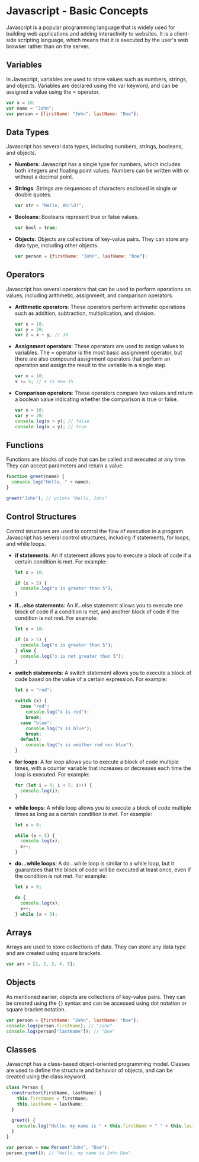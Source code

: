 # Javascript - Basic Concepts
Javascript is a popular programming language that is widely used for building web applications and adding interactivity to websites. It is a client-side scripting language, which means that it is executed by the user's web browser rather than on the server.

## Variables
In Javascript, variables are used to store values such as numbers, strings, and objects. Variables are declared using the var keyword, and can be assigned a value using the = operator.

```javascript
var x = 10;
var name = "John";
var person = {firstName: "John", lastName: "Doe"};
```
## Data Types
Javascript has several data types, including numbers, strings, booleans, and objects.

- **Numbers**: Javascript has a single type for numbers, which includes both integers and floating point values. Numbers can be written with or without a decimal point.

- **Strings**: Strings are sequences of characters enclosed in single or double quotes.

    ```javascript
    var str = "Hello, World!";
    ```
- **Booleans**: Booleans represent true or false values.
    ```javascript
    var bool = true;
    ```
- **Objects**: Objects are collections of key-value pairs. They can store any data type, including other objects.
    ```javascript
    var person = {firstName: "John", lastName: "Doe"};
    ```

## Operators
Javascript has several operators that can be used to perform operations on values, including arithmetic, assignment, and comparison operators.

- **Arithmetic operators**: These operators perform arithmetic operations such as addition, subtraction, multiplication, and division.
    ```javascript
    var x = 10;
    var y = 20;
    var z = x + y; // 30
    ```

- **Assignment operators**: These operators are used to assign values to variables. The = operator is the most basic assignment operator, but there are also compound assignment operators that perform an operation and assign the result to the variable in a single step.
    ```javascript
    var x = 10;
    x += 5; // x is now 15
    ```
- **Comparison operators**: These operators compare two values and return a boolean value indicating whether the comparison is true or false.
    ```javascript
    var x = 10;
    var y = 20;
    console.log(x > y); // false
    console.log(x < y); // true
    ```
## Functions
Functions are blocks of code that can be called and executed at any time. They can accept parameters and return a value.

```javascript
function greet(name) {
  console.log("Hello, " + name);
}

greet("John"); // prints "Hello, John"
```
## Control Structures
Control structures are used to control the flow of execution in a program. Javascript has several control structures, including if statements, for loops, and while loops.

- **if statements**: An if statement allows you to execute a block of code if a certain condition is met. For example:
    ```javascript
    let x = 10;
    
    if (x > 5) {
      console.log("x is greater than 5");
    }
    ```
- **if...else statements**: An if...else statement allows you to execute one block of code if a condition is met, and another block of code if the condition is not met. For example:
    ```javascript
    let x = 10;
    
    if (x > 5) {
      console.log("x is greater than 5");
    } else {
      console.log("x is not greater than 5");
    }
    ```
- **switch statements**: A switch statement allows you to execute a block of code based on the value of a certain expression. For example:
    ```javascript
    let x = "red";
    
    switch (x) {
      case "red":
        console.log("x is red");
        break;
      case "blue":
        console.log("x is blue");
        break;
      default:
        console.log("x is neither red nor blue");
    }
    ```
- **for loops**: A for loop allows you to execute a block of code multiple times, with a counter variable that increases or decreases each time the loop is executed. For example:
    ```javascript
    for (let i = 0; i < 5; i++) {
      console.log(i);
    }
    ```
- **while loops**: A while loop allows you to execute a block of code multiple times as long as a certain condition is met. For example:
    ```javascript
    let x = 0;
    
    while (x < 5) {
      console.log(x);
      x++;
    }
    ```
- **do...while loops**: A do...while loop is similar to a while loop, but it guarantees that the block of code will be executed at least once, even if the condition is not met. For example:
    ```javascript
    let x = 0;
    
    do {
      console.log(x);
      x++;
    } while (x < 5);  
    ```


## Arrays
Arrays are used to store collections of data. They can store any data type and are created using square brackets.
```javascript
var arr = [1, 2, 3, 4, 5];
```

## Objects
As mentioned earlier, objects are collections of key-value pairs. They can be created using the `{}` syntax and can be accessed using dot notation or square bracket notation.
```javascript
var person = {firstName: "John", lastName: "Doe"};
console.log(person.firstName); // "John"
console.log(person["lastName"]); // "Doe"
```
## Classes
Javascript has a class-based object-oriented programming model. Classes are used to define the structure and behavior of objects, and can be created using the class keyword.

```javascript
class Person {
  constructor(firstName, lastName) {
    this.firstName = firstName;
    this.lastName = lastName;
  }

  greet() {
    console.log("Hello, my name is " + this.firstName + " " + this.lastName);
  }
}

var person = new Person("John", "Doe");
person.greet(); // "Hello, my name is John Doe"
```
